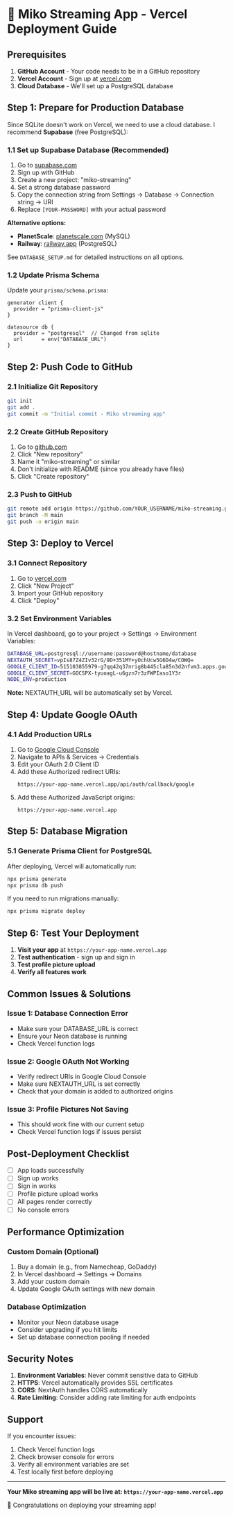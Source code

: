 # 🚀 Miko Streaming App - Vercel Deployment Guide

## Prerequisites
1. **GitHub Account** - Your code needs to be in a GitHub repository
2. **Vercel Account** - Sign up at [vercel.com](https://vercel.com)
3. **Cloud Database** - We'll set up a PostgreSQL database

## Step 1: Prepare for Production Database

Since SQLite doesn't work on Vercel, we need to use a cloud database. I recommend **Supabase** (free PostgreSQL):

### 1.1 Set up Supabase Database (Recommended)
1. Go to [supabase.com](https://supabase.com)
2. Sign up with GitHub
3. Create a new project: "miko-streaming"
4. Set a strong database password
5. Copy the connection string from Settings → Database → Connection string → URI
6. Replace `[YOUR-PASSWORD]` with your actual password

**Alternative options:**
- **PlanetScale**: [planetscale.com](https://planetscale.com) (MySQL)
- **Railway**: [railway.app](https://railway.app) (PostgreSQL)

See `DATABASE_SETUP.md` for detailed instructions on all options.

### 1.2 Update Prisma Schema
Update your `prisma/schema.prisma`:

```prisma
generator client {
  provider = "prisma-client-js"
}

datasource db {
  provider = "postgresql"  // Changed from sqlite
  url      = env("DATABASE_URL")
}
```

## Step 2: Push Code to GitHub

### 2.1 Initialize Git Repository
```bash
git init
git add .
git commit -m "Initial commit - Miko streaming app"
```

### 2.2 Create GitHub Repository
1. Go to [github.com](https://github.com)
2. Click "New repository"
3. Name it "miko-streaming" or similar
4. Don't initialize with README (since you already have files)
5. Click "Create repository"

### 2.3 Push to GitHub
```bash
git remote add origin https://github.com/YOUR_USERNAME/miko-streaming.git
git branch -M main
git push -u origin main
```

## Step 3: Deploy to Vercel

### 3.1 Connect Repository
1. Go to [vercel.com](https://vercel.com)
2. Click "New Project"
3. Import your GitHub repository
4. Click "Deploy"

### 3.2 Set Environment Variables
In Vercel dashboard, go to your project → Settings → Environment Variables:

```bash
DATABASE_URL=postgresql://username:password@hostname/database
NEXTAUTH_SECRET=vpIs87Z4ZIv32rG/9D+351MY+yOchUcw5G6D4w/COWQ=
GOOGLE_CLIENT_ID=515103855979-g7qq42q37nrig8b445cla85n3d2nfvm3.apps.googleusercontent.com
GOOGLE_CLIENT_SECRET=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
NODE_ENV=production
```

**Note:** NEXTAUTH_URL will be automatically set by Vercel.

## Step 4: Update Google OAuth

### 4.1 Add Production URLs
1. Go to [Google Cloud Console](https://console.cloud.google.com/)
2. Navigate to APIs & Services → Credentials
3. Edit your OAuth 2.0 Client ID
4. Add these Authorized redirect URIs:
   ```
   https://your-app-name.vercel.app/api/auth/callback/google
   ```
5. Add these Authorized JavaScript origins:
   ```
   https://your-app-name.vercel.app
   ```

## Step 5: Database Migration

### 5.1 Generate Prisma Client for PostgreSQL
After deploying, Vercel will automatically run:
```bash
npx prisma generate
npx prisma db push
```

If you need to run migrations manually:
```bash
npx prisma migrate deploy
```

## Step 6: Test Your Deployment

1. **Visit your app** at `https://your-app-name.vercel.app`
2. **Test authentication** - sign up and sign in
3. **Test profile picture upload**
4. **Verify all features work**

## Common Issues & Solutions

### Issue 1: Database Connection Error
- Make sure your DATABASE_URL is correct
- Ensure your Neon database is running
- Check Vercel function logs

### Issue 2: Google OAuth Not Working
- Verify redirect URIs in Google Cloud Console
- Make sure NEXTAUTH_URL is set correctly
- Check that your domain is added to authorized origins

### Issue 3: Profile Pictures Not Saving
- This should work fine with our current setup
- Check Vercel function logs if issues persist

## Post-Deployment Checklist

- [ ] App loads successfully
- [ ] Sign up works
- [ ] Sign in works
- [ ] Profile picture upload works
- [ ] All pages render correctly
- [ ] No console errors

## Performance Optimization

### Custom Domain (Optional)
1. Buy a domain (e.g., from Namecheap, GoDaddy)
2. In Vercel dashboard → Settings → Domains
3. Add your custom domain
4. Update Google OAuth settings with new domain

### Database Optimization
- Monitor your Neon database usage
- Consider upgrading if you hit limits
- Set up database connection pooling if needed

## Security Notes

1. **Environment Variables**: Never commit sensitive data to GitHub
2. **HTTPS**: Vercel automatically provides SSL certificates
3. **CORS**: NextAuth handles CORS automatically
4. **Rate Limiting**: Consider adding rate limiting for auth endpoints

## Support

If you encounter issues:
1. Check Vercel function logs
2. Check browser console for errors
3. Verify all environment variables are set
4. Test locally first before deploying

---

**Your Miko streaming app will be live at: `https://your-app-name.vercel.app`**

🎉 Congratulations on deploying your streaming app!
